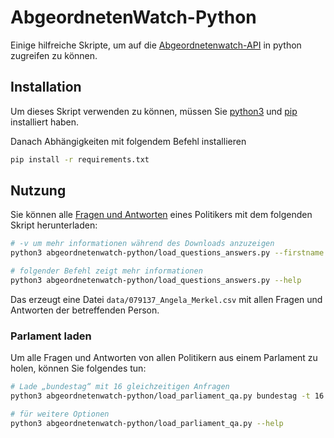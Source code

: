 # AbgeordnetenWatch-Python

Einige hilfreiche Skripte, um auf die [Abgeordnetenwatch-API](https://www.abgeordnetenwatch.de/) in python zugreifen zu können.

## Installation

Um dieses Skript verwenden zu können, müssen Sie [python3](https://www.python.org/) und [pip](https://packaging.python.org/en/latest/tutorials/installing-packages/) installiert haben.

Danach Abhängigkeiten mit folgendem Befehl installieren
```sh
pip install -r requirements.txt
```

## Nutzung

Sie können alle [Fragen und Antworten](https://www.abgeordnetenwatch.de/) eines Politikers mit dem folgenden Skript herunterladen:

```sh
# -v um mehr informationen während des Downloads anzuzeigen
python3 abgeordnetenwatch-python/load_questions_answers.py --firstname "Angela" --lastname "Merkel"

# folgender Befehl zeigt mehr informationen
python3 abgeordnetenwatch-python/load_questions_answers.py --help
```

Das erzeugt eine Datei `data/079137_Angela_Merkel.csv` mit allen Fragen und Antworten der betreffenden Person.

### Parlament laden
Um alle Fragen und Antworten von allen Politikern aus einem Parlament zu holen, können Sie folgendes tun:

```sh
# Lade „bundestag“ mit 16 gleichzeitigen Anfragen
python3 abgeordnetenwatch-python/load_parliament_qa.py bundestag -t 16

# für weitere Optionen
python3 abgeordnetenwatch-python/load_parliament_qa.py --help
```
